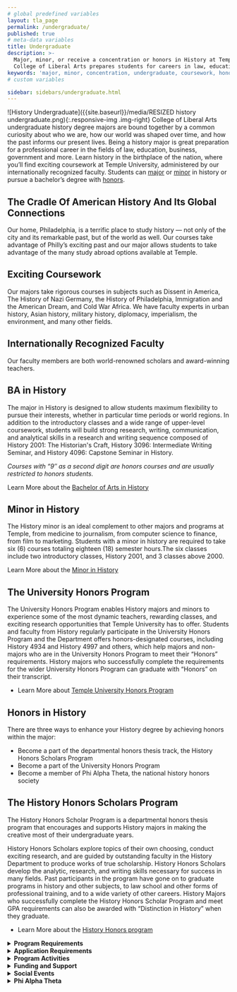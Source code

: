```yaml
---
# global predefined variables
layout: tla_page
permalink: /undergraduate/
published: true
# meta-data variables
title: Undergraduate
description: >-
  Major, minor, or receive a concentration or honors in History at Temple University. Coursework in the
  College of Liberal Arts prepares students for careers in law, education, business, government, and more.
keywords: 'major, minor, concentration, undergraduate, coursework, honors, funding, alpha theta'
# custom variables

sidebar: sidebars/undergraduate.html
---
```

![History Undergraduate]({{site.baseurl}}/media/RESIZED history undergraduate.png){:.responsive-img .img-right}
College of Liberal Arts undergraduate history degree majors are bound together by a common curiosity about who we are, how our world was shaped over time, and how the past informs our present lives. Being a history major is great preparation for a professional career in the fields of law, education, business, government and more. Learn history in the birthplace of the nation, where you’ll find exciting coursework at Temple University, administered by our internationally recognized faculty. Students can [major](#ba-in-history) or [minor](#minor-in-history) in history or pursue a bachelor’s degree with [honors](#honors-in-history).

## The Cradle Of American History And Its Global Connections
Our home, Philadelphia, is a terrific place to study history — not only of the city and its remarkable past, but of the world as well. Our courses take advantage of Philly’s exciting past and our major allows students to take advantage of the many study abroad options available at Temple.

## Exciting Coursework
Our majors take rigorous courses in subjects such as Dissent in America, The History of Nazi Germany, the History of Philadelphia, Immigration and the American Dream, and Cold War Africa. We have faculty experts in urban history, Asian history, military history, diplomacy, imperialism, the environment, and many other fields.

## Internationally Recognized Faculty
Our faculty members are both world-renowned scholars and award-winning teachers.

## BA in History
The major in History is designed to allow students maximum flexibility to pursue their interests, whether in particular time periods or world regions. In addition to the introductory classes and a wide range of upper-level coursework, students will build strong research, writing, communication, and analytical skills in a research and writing sequence composed of History 2001: The Historian's Craft, History 3096: Intermediate Writing Seminar, and History 4096: Capstone Seminar in History. 

_Courses with “9″ as a second digit are honors courses and are usually restricted to honors students._

Learn More about the [Bachelor of Arts in History](http://bulletin.temple.edu/undergraduate/liberal-arts/history/ba-history/)

## Minor in History
The History minor is an ideal complement to other majors and programs at Temple, from medicine to journalism, from computer science to finance, from film to marketing. Students with a minor in history are required to take six (6) courses totaling eighteen (18) semester hours.The six classes include two introductory classes, History 2001, and 3 classes above 2000.

Learn More about the [Minor in History](http://bulletin.temple.edu/undergraduate/liberal-arts/history/minor-history/)

## The University Honors Program
The University Honors Program enables History majors and minors to experience some of the most dynamic teachers, rewarding classes, and exciting research opportunities that Temple University has to offer.  Students and faculty from History regularly participate in the University Honors Program and the Department offers honors-designated courses, including History 4934 and History 4997 and others, which help majors and non-majors who are in the University Honors Program to meet their “Honors” requirements. History majors who successfully complete the requirements for the wider University Honors Program can graduate with “Honors” on their transcript. 

- Learn More about [Temple University Honors Program](https://honors.temple.edu/)

## Honors in History
There are three ways to enhance your History degree by achieving honors within the major:

- Become a part of the departmental honors thesis track, the History Honors Scholars Program
- Become a part of the University Honors Program
- Become a member of Phi Alpha Theta, the national history honors society

## The History Honors Scholars Program
The History Honors Scholar Program is a departmental honors thesis program that encourages and supports History majors in making the creative most of their undergraduate years.

History Honors Scholars explore topics of their own choosing, conduct exciting research, and are guided by outstanding faculty in the History Department to produce works of true scholarship. History Honors  Scholars develop the analytic, research, and writing skills necessary for success in many fields. Past participants in the program have gone on to graduate programs in history and other subjects, to law school and other forms of professional training, and to a wide variety of other careers.  History Majors who successfully complete the History Honors Scholar Program and meet GPA requirements can also be awarded with “Distinction in History” when they graduate.

- Learn More about the [History Honors program](http://bulletin.temple.edu/undergraduate/liberal-arts/history/ba-history/)

<details>
  <summary><strong>Program Requirements</strong></summary>
<blockquote>  
  <p>  
  The heart of the History Honors Scholar Program is the thesis, which gives students an opportunity to undertake in-depth historical 
  research and writing on a topic of their own choosing. In doing this, they are mentored by faculty in the History Department and part 
  of a cohort of other engaged and talented students undertaking their own research projects. The final version of the thesis will be
  required to be between 7000 and 10000 words, not including notes and bibliography. This is approximately the length of articles
  published in academic history journals. Students will also present on their work.
  </p>
</blockquote>
  
  <blockquote>  
    <p>  
   The program runs on an annual basis and participants take two, three-credit courses during a single academic year. In the Fall 
   semester, students take History 4934 “Honors Historiography and Research Methods.” In this course, students develop their thesis 
   topics and work on researching them in primary and secondary sources. In the Spring semester, students take History 4997 “Honors 
   Thesis Seminar”. In this course, students complete their research and write, revise, and present their final thesis. Both of these
   courses are required for program participants and there are no substitutions possible. Completing History 4997 and the honors thesis 
   fulfills the “Capstone” writing requirement for History Majors. History majors need to separately fulfill the “Intermediate” writing 
   requirement for major, typically before they participate in the History Honors Scholar Program.
  </p>
 </blockquote>
    
  <blockquote>  
    <p>  
    Students who are double majors (including those in the Secondary Education/Social Studies and History joint degree program), 
    students with minors, transfer students, students studying abroad, and other types of students have all participated in the History 
    Honors Scholar Program in recent years. Interested students in such situations are encouraged to contact the program director as 
    early as possible to discuss how they might fit the thesis program into their academic plans. 
  </p>
 </blockquote>
 
  <blockquote>  
    <p>  
  The History Honors Scholar Program is a departmental honors program. It is separate from the University Honors program.  History  
  majors interested in the History Honors Scholar program are not required to be part of the University Honors program, but they can be 
  and the two programs are complimentary. Every year, the History Honors Scholars program includes some students who are in the 
  University Honors program and some who are not.
  </p>
 </blockquote>
</details>

<details>
  <summary><strong>Application Requirements</strong></summary>
<blockquote>  
  <p>  
  Writing an honors thesis is a challenging and rewarding endeavor.  Applicants for the History Honors Scholar Program should normally   
  have an overall GPA of 3.4 or higher and a GPA of 3.4 or higher within history courses. Most students who participate in the program 
  do so in their “junior” (60 or more credits earned) or “senior” (90 or more credits earned) years.
  </p>
</blockquote>
  
  <blockquote>  
    <p>  
    Admission to the program requires the recommendation of a faculty member in History and is at the discretion of the History 
    Department. 
  </p>
 </blockquote>
 
  <blockquote>  
    <p>  
    For more information or to apply to the History Honors Scholar Program contact the program director <a href="mailto:tglasson@temple.edu">Associate Professor, Travis Glasson.</a>
  </p>
 </blockquote>
</details>

<details>
  <summary><strong>Program Activities</strong></summary>
<blockquote>  
  <p>  
  Graduating students in the Honors Program participate in an Honors Symposium in the late spring of their graduating year. At the    
  symposium students will present a ten-minute long synopsis of their Honors Thesis to the community of History Majors and faculty. The 
  presentations describe their thesis journey: how they formulated their thesis problem, what kinds of sources they used to investigate 
  their problem, and their reflections on their arguments and findings.
  </p>
 </blockquote>
</details>

<details>
  <summary><strong>Funding and Support</strong></summary>
<blockquote>  
  <p>  
  Honors Students can apply for financial support to cover research related activities, such as visits to archives, travel to present 
  scholarly papers etc., up to $2,000 through the <a href="http://www.temple.edu/vpus/opportunities/">Undergraduate Research Incentive Fund.</a>
There are also funds available in the <a href="http://www.temple.edu/vpus/opportunities/researchscholars.htm">Diamond Research Scholars program.</a> Honors students are also encouraged to submit their completed thesis to the <a href="http://guides.temple.edu/libraryprize">Library Prize for Undergraduate Research.</a>
  </p>
 </blockquote>
</details>

<details>
  <summary><strong>Social Events</strong></summary>
<blockquote>  
  <p>  
  The History Department will host an HONORS box lunch at the opening of each semester to encourage the growth of a vibrant community of 
  undergraduate scholars.
  </p>
 </blockquote>
</details>

<details>
  <summary><strong>Phi Alpha Theta</strong></summary>
<blockquote>  
  <p>  
  Phi Alpha Theta is a national History Honors Society that is open to both history majors and non-majors who have completed more than 
  12 credits in history and achieved a history GPA of 3.25 and a cumulative GPA of 3.1. To join Phi Alpha Theta you do not need to 
  participate in the History Honors Scholars Program or the University Honors Program. For more information, contact the Phi Alpha Theta   adviser <a href="mailto:mrickett@temple.edu">Associate Professor , Monica Ricketts.</a>
  </p>
 </blockquote>
</details>
